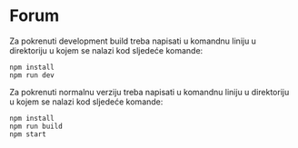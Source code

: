 # Forum

Za pokrenuti development build treba napisati u komandnu liniju u direktoriju u kojem se nalazi kod sljedeće komande:
```
npm install
npm run dev
```  
Za pokrenuti normalnu verziju treba napisati u komandnu liniju u direktoriju u kojem se nalazi kod sljedeće komande:
```
npm install
npm run build
npm start
```
